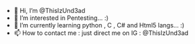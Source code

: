 - 👋 Hi, I’m @ThisIzUnd3ad
- 👀 I’m interested in Pentesting... :)
- 🌱 I’m currently learning python , C , C# and Html5 langs... :)
- 📫 How to contact me : just direct me on IG : @ThisIzUnd3ad

<!---
ThisIzUnd3ad/ThisIzUnd3ad is a ✨ special ✨ repository because its `README.md` (this file) appears on your GitHub profile.
You can click the Preview link to take a look at your changes.
--->
